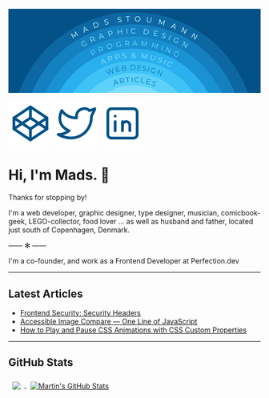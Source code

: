 [![Mads Stoumann's GitHub Banner](./assets/images/github.png)](https://stoumann.dk)

[![Codepen](./assets/images/codepen.svg)](https://codepen.io/stoumann)
[![LinkedIn](./assets/images/twitter.svg)](https://twitter.com/madsstoumann)
[![LinkedIn](./assets/images/linkedin.svg)](http://linkedin.com/in/madsstoumann)
# Hi, I'm Mads. 👋

Thanks for stopping by!

I'm a web developer, graphic designer, type designer, musician, comicbook-geek, LEGO-collector, food lover  &hellip; as well as husband and father, located just south of Copenhagen, Denmark.

—— ✻ ——

I'm a co-founder, and work as a Frontend Developer at Perfection.dev

---

## Latest Articles
- [Frontend Security: Security Headers](https://dev.to/madsstoumann/frontend-security-content-security-policy-17dl)
- [Accessible Image Compare — One Line of JavaScript](https://dev.to/madsstoumann/accessible-image-compare-one-line-of-javascript-3gn4)
- [How to Play and Pause CSS Animations with CSS Custom Properties](https://css-tricks.com/how-to-play-and-pause-css-animations-with-css-custom-properties/)

---

## GitHub Stats

<a href="https://github.com/madsstoumann">
  <img align="center" style="margin:0.5rem" src="https://github-readme-stats.vercel.app/api/top-langs/?username=madsstoumann&hide=html,css&title_color=ffffff&text_color=c9cacc&icon_color=4AB197&bg_color=1A2B34" />
</a>

<a href="https://github.com/madsstoumann">
  <img align="center" style="margin:0.5rem" src="https://github-readme-stats.vercel.app/api?username=madsstoumann&show_icons=true&line_height=27&count_private=true&title_color=ffffff&text_color=c9cacc&icon_color=4AB097&bg_color=1A2B34" alt="Martin's GitHub Stats" />
</a>

<!--

## Skills

![](https://img.shields.io/badge/Code-HTML5-informational?style=flat&logo=HTML5&logoColor=white&color=035287)
![](https://img.shields.io/badge/Code-JavaScript-informational?style=flat&logo=JavaScript&logoColor=white&color=035287)
![](https://img.shields.io/badge/Code-VueJS-informational?style=flat&logo=Vue&logoColor=white&color=035287)
![](https://img.shields.io/badge/Style-CSS-informational?style=flat&logo=css3&logoColor=white&color=035287)
![](https://img.shields.io/badge/Style-Sass-informational?style=flat&logo=Sass&logoColor=white&color=035287)
![](https://img.shields.io/badge/Code-SQL-informational?style=flat&logo=MSSQL&logoColor=white&color=035287)

![](https://img.shields.io/badge/Tools-InDesign-informational?style=flat&logo=Adobe-Indesign&logoColor=white&color=035287)
![](https://img.shields.io/badge/Tools-Photoshop-informational?style=flat&logo=Adobe-Photoshop&logoColor=white&color=035287)
![](https://img.shields.io/badge/Tools-Illustrator-informational?style=flat&logo=Adobe-Illustrator&logoColor=white&color=035287)
![](https://img.shields.io/badge/Tools-GitHub-informational?style=flat&logo=GitHub&logoColor=white&color=035287)
![](https://img.shields.io/badge/Tools-Jira-informational?style=flat&logo=Jira-Software&logoColor=white&color=035287)




**madsstoumann/madsstoumann** is a ✨ _special_ ✨ repository because its `README.md` (this file) appears on your GitHub profile.

Here are some ideas to get you started:

- 🔭 I’m currently working on ...
- 🌱 I’m currently learning ...
- 👯 I’m looking to collaborate on ...
- 🤔 I’m looking for help with ...
- 💬 Ask me about ...
- 📫 How to reach me: ...
- 😄 Pronouns: ...
- ⚡ Fun fact: ...
-->

